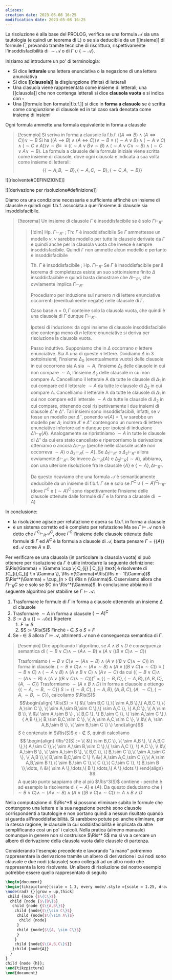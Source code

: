 ```yaml
---
aliases: 
creation date: 2023-05-08 16:25
modification date: 2023-05-08 16:25
---
```


La risoluzione è alla base del PROLOG, verifica se una formula $\mathcal{A}$ sia una tautologia (e quindi un teorema di L) o se sia deducibile da un [[insieme]] di formule $\Gamma$, provando tramite tecniche di riscrittura, rispettivamente l'insoddisfacibilità di $\sim \mathcal{A}$ o di $\Gamma \cup \{  \sim \mathcal{A} \}$.

Iniziamo ad introdurre un po' di terminologia:
- Si dice **letterale** una lettera enunciativa o la negazione di una lettera anunciativa
- Si dice **[[clausola]]** la disgiungzione (finita) di letterali
- Una clasuola viene rappresentata come insieme di letterali; una [[clausola]] che non contenga letterali si dice **clausola vuota** e si indica con $\square$
- Una [[formule ben formate|f.b.f.]] si dice in **forma a clasuole** se è scritta come congiunzione di clausole ed in tal caso sarà denotata come insieme di insiemi

Ogni formula ammette una formula equivalente in forma a clausole

>[!esempio]
>Si scriva in forma a clausole la f.b.f. $((A \implies B) \land (A \iff C)) \lor \sim B$
>Si ha $((A \implies B) \land (A \iff C)) \lor \sim B \equiv ((\sim A \lor B) \land (\sim A \lor C) \land(\sim C \lor A)) \lor \sim B \equiv$
>$\equiv ((\sim A \lor B \lor \sim B) \land (\sim A \lor C \lor \sim B) \land (\sim C \lor A \lor \sim B)$.
>La formula a clausole della formula iniziale viene scritta come insieme di clausole, dove ogni clausola è indicata a sua volta come insieme di letterali:
> $$ \{ \{ \sim A,B,\sim B \}, \{ \sim A,C,\sim B \}, \{ \sim C,A,\sim B \} \} $$


![[risolvente#DEFINIZIONE]]


![[derivazione per risoluzione#definizione]]

Diamo ora una condizione necessaria e sufficiente affinchè un insieme di clausole e quindi ogni f.b.f. associata a quell'insieme di clausole sia insoddisfacibile.

>[!teorema]
>Un insieme di clausole $\Gamma$ è insoddisfacibile se è solo $\Gamma \vdash_{R} \square$
>
>>[!dim]
>>Hp. $\Gamma \vdash_{R} \square$ ; Th: $\Gamma$ è insoddisfacibile
>>Se $\Gamma$ ammettesse un modello $v$, $v$ sarebbe modello per tutte le clausole derivate da $\Gamma$ e quindi anche per la clausola vuota che invece è sempre insoddisfacibile. Quindi $\Gamma$ non ammette alcun modello e pertanto è insoddisfacibile
>>
>>Th. $\Gamma$ è insoddisfacibile ; Hp. $\Gamma \vdash_{R} \square$
>>Se $\Gamma$ è insoddisfacibile per il teorema di completezza esiste un suo sottoinsieme finito $\Delta$ insoddisfacibile e quindi basta dimostrare che $\Delta \vdash_{R} \square$, che ovviamente implica $\Gamma \vdash_{R} \square$
>>
>>Procediamo per induzione sul numero $n$ di lettere enunciative occorrenti (eventualmente negate) nelle clausole di $\Gamma$.
>>
>>Caso base $n = 0, \Gamma$ conteine solo la clausola vuota, che quindi è una clausola di $\Gamma$ dunque $\Gamma \vdash_{R} \square$.
>>
>>Ipotesi di induzione: da ogni insieme di clausole insoddisfacibile che contenga meno di $n$ lettere enunciative si deriva per risoluzione la clausola vuota.
>>
>>Passo induttivo. Supponiamo che in $\Delta$ occorrano $n$ lettere enunciative. Sia A una di queste $n$ lettere. Dividiamo $\Delta$ in 3 sottoinsiemi, l'insieme $\Delta_{0}$ (eventualmente vuoto) delle clausole in cui occorrono sia A sia $\sim A$, l'insieme $\Delta_{1}$ delle clausole in cui non compare $\sim A$, l'insieme $\Delta_{2}$ delle clausole in cui non compare A. Cancelliamo il letterale A da tutte le clausole di $\Delta_{1}$ in cui compare ed il letterale $\sim A$ da tutte le clausole di $\Delta_{2}$ in cui compare $A$. Cancelliamo il letterale A da tutte le clausole di $\Delta_{1}$ in cui non compare ed il letterale $\sim A$ da tutte le clausole di $\Delta_{2}$ in cui compare, ottenendo così risipettivamente i due insiemi di clausole $\Delta'$ e $\Delta''$. Tali insiemi sono insoddisfacibili, infatti, se $v$ fosse un modello per $\Delta''$, ponendo $w(A)=1,w$ sarebbe un modello per $\Delta$; inoltre $\Delta'$ e $\Delta''$ contengono un numero di lettere enunciative inferiore ad $n$ dunque per ipotesi di induzione $\Delta' \vdash_{R} \{ A \}$. Analogamente se ripristiniamo $\sim A$ in tutte le clausole di $\Delta''$ da cui era stato cancellato e ripercorriamo la derivazione otteniamo o ancora $\Delta_{1} \vdash_{R } \square$ (perchè nelle clausole usate non occorreva $\sim A$) o $\Delta_{2} \vdash_{R}\{ \sim A \}$. Se $\Delta_{1} \vdash_{R} \square$ o $\Delta_{2} \vdash_{R} \square$ allora ovviamente $\Delta \vdash_{R} \square$. Se invece $\Delta_{1} \vdash_{R} \{ A \}$ e $\Delta_{2} \vdash_{R} \{ \sim A \}$, abbiamo, con una ulteriore risoluzione fra le clausole $\{ A \}$ e $\{ \sim A \}, \Delta \vdash_{R} \square$.
>>
>>Da questo ricaviamo che una formula $\mathcal{A}$ è semanticamente deducibile da un insieme di f.b.f. $\Gamma$ se e solo se $\Gamma^C \cup \{ \sim A \}^{C} \vdash_{R} \square$ (dove $\Gamma^C$ e $\{ \sim A \}^C$ sono rispettivamente l'insieme delle clausole ottenute dalle formule di $\Gamma$ e la forma a clausole di $\sim A$) 

In conclusione:
- la risoluzione agisce per refutazione e opera su f.b.f. in forma a clausole
- è un sistema corretto ed è completo per refutazione
Ma se $\Gamma \vDash \mathcal{A}$ non è detto che $\Gamma^C \vdash_{R} \mathcal{A}^C$, dove $\Gamma^C$ l'insieme delle clausole ottenute dalle formule di $\Gamma$ ed $A^C$ è la formula a clausole di $\mathcal{A}$, basta pensare $\Gamma = \{ \{ A \} \}$ ed $\mathcal{A}$ come $A \lor B$.


Per verificare se una clausola (in particolare la clausola vuota) si può ottenere per risoluzione da $\Gamma$ è utile introdurre la seguente definizione:
$\Ris(\Gamma) = \Gamma \cup \{ C_{ij} | C_{ij} \text{ è risolvente di }C_{i},C_{j} \in \Gamma \}, \Ris n(\Gamma)=\Ris(\Ris n - 1(\Gamma))$
$\Ris^*(\Gamma) = \cup_{n > 0} \Ris n (\Gamma)$.
Osserviamo allora che $\Gamma \vdash_{R} C$ se e solo se $C \in \Ris^*(\Gamma)$. In conclusione abbiamo il seguente algoritmo per stabilire se $\Gamma \vDash \mathcal{A}$:
1. Trasformare le formule di $\Gamma$ in forma a clausole ottenendo un insieme $\Delta$ di clausole
2. Trasformare $\sim A$ in forma a clausole $(\sim A)^C$
3. $S := \Delta \cup \{ (\sim \mathcal{A})c \}$
   Ripetere
   1. $F := S$
   2. $S := \Ris(S)$
    Finchè $\square \in S$ o $S = F$
4. Se $\square \in S$ allora $\Gamma \vDash \mathcal{A}$, altrimenti $\mathcal{A}$ non è conseguenza semantica di $\Gamma$.

> [!esempio]
> Dire applicando l'algoritmo, se $A \land B \land D$ è conseguenza semantica di $(\sim B \lor C) \land \sim (A \land \sim B) \land (A \lor ((B \lor C) \land \sim C))$
> 
> Trasformiamo $(\sim B \lor C) \land \sim (A \land \sim B) \land (A \lor ((B \lor C) \land \sim C))$ in forma in clausole:
> $(\sim B \lor C) \land \sim (A \land \sim B) \land (A \lor ((B \lor C) \land \sim C)) \equiv (\sim B \lor C) \land (\sim A \lor B) \land (A \lor B \lor C) \land (A \lor \sim C)$ da cui 
> $((\sim B \lor C) \land \sim (A \land \sim B) \land (A \lor ((B \lor C) \land \sim C)))^c = \{  \{ \sim B,C \}, \{ \sim A,B \}, \{ A,B,C \},\{ A,\sim C \} \}$ 
> Trasformiamo $\sim (A \land B \land D)$ in forma a clausole e ottengo $\{ \{ \sim A, \sim B,\sim C \} \}$
> $S:= \{ \{ \sim B,C \}, \{ \sim A,B \}, \{ A,B,C \}, \{ A,\sim C \},\{ \sim A,\sim B,\sim C \} \}$, calcoliamo $\Ris(S)$
> $$\begin{align}
> \Ris(S) := \{ &\{ \sim B,C \},\{ \sim A,B \},\{ A,B,C \},\{ A,\sim C \}, \{ \sim A,\sim B,\sim C \},\{ \sim A,C \}, \{ A,C \}, \{ A,\sim B \}, \\
>  &\{ \sim A,\sim B \} , \{ B,C \}, \{ B,\sim C \}, \{ \sim A,\sim C \},\{ A,B \},\{ B,\sim B,C,\sim C \}, \{ A,\sim A,C,\sim C \}, \\
>  &\{ A, \sim A,B,\sim B \}, \{ \sim B,\sim C \} \}
> \end{align}$$
> $S$ è contenuto in $\Ris(S)$ e $\square \notin S$, quindi calcoliamo
> $$ \begin{align}
> \Ris^2(S) := \{ &\{ \sim B,C \}, \{ \sim A,B \}, \{ A,B,C \},\{ A,\sim C \},\{ \sim A,\sim B,\sim C \},\{ \sim A,C \}, \{ A,C \}, \\
> &\{ A,\sim B \}, \{ \sim A,\sim B \}, \{ B,C \}, \{ B,\sim C \},\{ \sim A,\sim C \}, \{ A,B \},\{ B,\sim B,C,\sim C \} \\
> &\{ A,\sim A,C,\sim C \},\{ A,\sim A,B,\sim B \},\{ \sim B,\sim C \},\{ C \},\{ C,\sim C \}, \{ B,\sim B \},\dots, \\
> &\{ \sim A  \},\dots,\{ B \},\dots,\{ A \},\dots \}
> \end{align} $$
> A questo punto sappiamo che al piú $\Ris^3(S)$ contiene $\square$ perchè è ad esempio la risolvente di $\{ \sim A \}$ e $\{ A \}$.
> Da questo deduciamo che $(\sim B \lor C) \land \sim (A \land \sim B) \land (A \lor ((B \lor C) \land \sim C)) \vDash A \land B \land D$
> 

Nella computazione di $\Ris^*$ si possono eliminare subito le formule che contengono una lettera e la sua negazione perchè sono clausole corrispondenti a tautologie e non portano quindi a nessun risultato quando si guarda all'insoddisfacibilità. Si sarebbero potute poi anche eliminare, per la stessa ragione, le clausole la cui soddisfacibilità è implicata da altre semplificando così un po' i calcoli. Nella pratica (almeno manuale) comunque in genere non si costruisce $\Ris^* S$ ma si va a cercare un albero di derivazione della clausola vuota dalle clausole di partenza.

Considerando l'esempio precedente e lavorando "a mano" potremmo rappresentare la derivazione tramite un albero di derivazione i cui nodi sono clausole e due nodi (clausole) sono collegati ad un altro nodo che rappresenta la loro risolvente.
Un albero di risoluzione del nostro esempio potrebbe essere quello rappresentato di seguito

```tikz
\begin{document}
\begin{tikzpicture}[scale = 1.3, every node/.style ={scale = 1.25, draw}]
\node(rad) {}[grow = up,thick] 
 child {node {$\{C\}$}
  child {node {$\{B\}$}
   child {node {$\{A,B\}$}
    child {node{$\{\sim C\}$}
     child {node{$\{\sim A\}$}
      child {node}
     }
     child {node{$\{A, \sim C\}$}
     }
    }
    child {node{$\{A,B,C\}$}}
   }child {node{A}}
  }
}
child {node {h}};
\end{tikzpicture}
\end{document}
```
